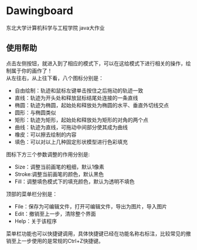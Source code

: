 # Dawingboard
东北大学计算机科学与工程学院 java大作业

## 使用帮助
点击左侧按钮，就进入到了相应的模式下，可以在这给模式下进行相关的操作，绘制属于你的画作了！  
从左往右，从上往下看，八个图标分别是：  
* 自由绘制：轨迹和鼠标左键单击按住之后拖动的轨迹一致
* 直线：轨迹为开头处和释放鼠标结尾处连接的一条直线
* 椭圆：轨迹为椭圆，起始处和释放处为椭圆的水平、垂直外切线交点
* 圆形：与椭圆类似
* 矩形：轨迹为矩形，起始处和释放处为矩形的对角的两个点
* 曲线：轨迹为直线，可拖动中间部分使其成为曲线
* 橡皮：可以擦去绘制的内容
* 填色：可以对以上几种固定形状模型进行色彩填充  

图标下方三个参数调整的作用分别是:  
* Size：调整当前画笔的粗细，默认1像素
* Stroke:调整当前画笔的颜色，默认黑色
* Fill：调整填色模式下的填充颜色，默认为透明不填色  

顶部的菜单栏分别是：  
* File：保存为可编辑文件，打开可编辑文件，导出为图片，导入图片
* Edit：撤销至上一步，清除整个界面
* Help：关于该程序  

菜单栏功能也可以快捷键调用，具体快捷键已经在功能名称右标注，比较常见的撤销至上一步使用的是常规的Ctrl+Z快捷键。
